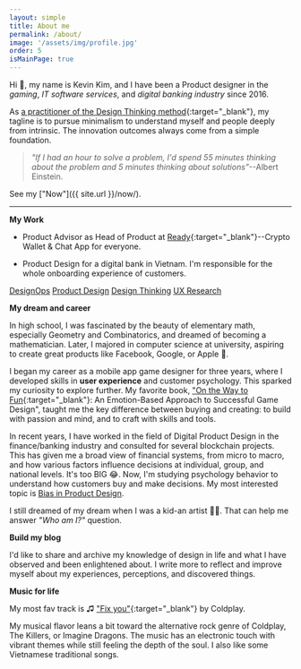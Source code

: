 ```yaml
---
layout: simple
title: About me
permalink: /about/
image: '/assets/img/profile.jpg'
order: 5
isMainPage: true
---
```


Hi 👋, my name is Kevin Kim, and I have been a Product designer in the *gaming*, *IT software services*, and *digital banking industry* since 2016.


As [a practitioner of the Design Thinking method](https://www.credly.com/badges/d7ba6db5-ff1a-42e8-b854-ae6d3e8028a8){:target="_blank"}, my tagline is to pursue minimalism to understand myself and people deeply from intrinsic. The innovation outcomes always come from a simple foundation.

> _"If I had an hour to solve a problem, I'd spend 55 minutes thinking about the problem and 5 minutes thinking about solutions"_--Albert Einstein.

See my ["Now"]({{ site.url }}/now/).

***

**My Work**

- Product Advisor as Head of Product at [Ready](https://ready.io){:target="_blank"}--Crypto Wallet & Chat App for everyone.

- Product Design for a digital bank in Vietnam. I'm responsible for the whole onboarding experience of customers.

<div class="post-tags">                  
    <a href="{{ site.url }}/tags/#design-ops" class="post-tags__tag">DesignOps</a>
    <a href="{{ site.url }}/tags/#product-design" class="post-tags__tag">Product Design</a>
    <a href="{{ site.url }}/tags/#design-thinking" class="post-tags__tag">Design Thinking</a>
    <a href="{{ site.url }}/tags/#ux-research" class="post-tags__tag">UX Research</a>
</div>

**My dream and career**

In high school, I was fascinated by the beauty of elementary math, especially Geometry and Combinatorics, and dreamed of becoming a mathematician. Later, I majored in computer science at university, aspiring to create great products like Facebook, Google, or Apple 🫠.

I began my career as a mobile app game designer for three years, where I developed skills in **user experience** and customer psychology. This sparked my curiosity to explore further. My favorite book, ["On the Way to Fun](https://www.amazon.com/Way-Fun-Emotion-Based-Approach-Successful/dp/1568815824){:target="_blank"}: An Emotion-Based Approach to Successful Game Design", taught me the key difference between buying and creating: to build with passion and mind, and to craft with skills and tools.

In recent years, I have worked in the field of Digital Product Design in the finance/banking industry and consulted for several blockchain projects. This has given me a broad view of financial systems, from micro to macro, and how various factors influence decisions at individual, group, and national levels. It's too BIG 😂. Now, I'm studying psychology behavior to understand how customers buy and make decisions. My most interested topic is [Bias in Product Design](/research/2023-12-13-bias).

I still dreamed of my dream when I was a kid-an artist 🧑‍🎨. That can help me answer *"Who am I?"* question.

**Build my blog**

I'd like to share and archive my knowledge of design in life and what I have observed and been enlightened about. I write more to reflect and improve myself about my experiences, perceptions, and discovered things.

**Music for life**

My most fav track is ♫ ["Fix you"](https://open.spotify.com/track/7LVHVU3tWfcxj5aiPFEW4Q?si=bb571cb38d7b4565"){:target="_blank"} by Coldplay.

My musical flavor leans a bit toward the alternative rock genre of Coldplay, The Killers, or Imagine Dragons. The music has an electronic touch with vibrant themes while still feeling the depth of the soul. I also like some Vietnamese traditional songs.